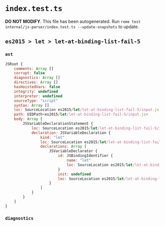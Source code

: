 # `index.test.ts`

**DO NOT MODIFY**. This file has been autogenerated. Run `rome test internal/js-parser/index.test.ts --update-snapshots` to update.

## `es2015 > let > let-at-binding-list-fail-5`

### `ast`

```javascript
JSRoot {
	comments: Array []
	corrupt: false
	diagnostics: Array []
	directives: Array []
	hasHoistedVars: false
	integrity: undefined
	interpreter: undefined
	sourceType: "script"
	syntax: Array []
	loc: SourceLocation es2015/let/let-at-binding-list-fail-5/input.js 1:0-2:0
	path: UIDPath<es2015/let/let-at-binding-list-fail-5/input.js>
	body: Array [
		JSVariableDeclarationStatement {
			loc: SourceLocation es2015/let/let-at-binding-list-fail-5/input.js 1:0-1:7
			declaration: JSVariableDeclaration {
				kind: "let"
				loc: SourceLocation es2015/let/let-at-binding-list-fail-5/input.js 1:0-1:7
				declarations: Array [
					JSVariableDeclarator {
						id: JSBindingIdentifier {
							name: "let"
							loc: SourceLocation es2015/let/let-at-binding-list-fail-5/input.js 1:4-1:7 (let)
						}
						init: undefined
						loc: SourceLocation es2015/let/let-at-binding-list-fail-5/input.js 1:4-1:7
					}
				]
			}
		}
	]
}
```

### `diagnostics`

```

```
